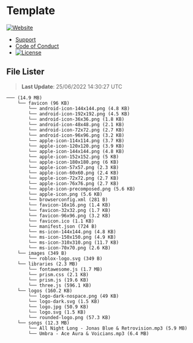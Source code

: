 # Template

[![Website](https://img.shields.io/website?down_color=%23F00&down_message=Down&label=Website&up_color=%2308F&up_message=Online&url=https%3A%2F%2Fassets.wixonic.fr)](https://github.com/Wixonic/Assets)

- [Support](https://github.com/Wixonic/Assets/blob/Default/.github/SUPPORT.md)
- [Code of Conduct](https://github.com/Wixonic/Assets/blob/Default/.github/CODE_OF_CONDUCT.md)
- [![License](https://img.shields.io/github/license/Wixonic/Assets?color=%23555&label=License)](https://github.com/Wixonic/Assets/blob/Default/LICENSE.txt)

## File Lister
<!-- File Lister Display -->
> **Last Update**: 25/06/2022 14:30:27 UTC

```
─── (14.9 MB) 
    └── favicon (96 KB) 
        └── android-icon-144x144.png (4.8 KB)
        └── android-icon-192x192.png (4.5 KB)
        └── android-icon-36x36.png (1.8 KB)
        └── android-icon-48x48.png (2.1 KB)
        └── android-icon-72x72.png (2.7 KB)
        └── android-icon-96x96.png (3.2 KB)
        └── apple-icon-114x114.png (3.7 KB)
        └── apple-icon-120x120.png (3.9 KB)
        └── apple-icon-144x144.png (4.8 KB)
        └── apple-icon-152x152.png (5 KB)
        └── apple-icon-180x180.png (6 KB)
        └── apple-icon-57x57.png (2.3 KB)
        └── apple-icon-60x60.png (2.4 KB)
        └── apple-icon-72x72.png (2.7 KB)
        └── apple-icon-76x76.png (2.7 KB)
        └── apple-icon-precomposed.png (5.6 KB)
        └── apple-icon.png (5.6 KB)
        └── browserconfig.xml (281 B)
        └── favicon-16x16.png (1.4 KB)
        └── favicon-32x32.png (1.7 KB)
        └── favicon-96x96.png (3.2 KB)
        └── favicon.ico (1.1 KB)
        └── manifest.json (724 B)
        └── ms-icon-144x144.png (4.8 KB)
        └── ms-icon-150x150.png (4.9 KB)
        └── ms-icon-310x310.png (11.7 KB)
        └── ms-icon-70x70.png (2.6 KB)
    └── images (349 B) 
        └── roblox-logo.svg (349 B)
    └── libraries (2.3 MB) 
        └── fontawesome.js (1.7 MB)
        └── prism.css (2.1 KB)
        └── prism.js (19.6 KB)
        └── three.js (596.1 KB)
    └── logos (160.2 KB) 
        └── logo-dark-nospace.png (49 KB)
        └── logo-dark.svg (1.5 KB)
        └── logo.jpg (50.9 KB)
        └── logo.svg (1.5 KB)
        └── rounded-logo.png (57.3 KB)
    └── songs (12.3 MB) 
        └── All Night Long - Jonas Blue & Retrovision.mp3 (5.9 MB)
        └── Umbra - Ace Aura & Voicians.mp3 (6.4 MB)
```
<!-- File Lister Display -->
